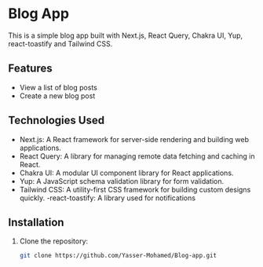 # Blog App

This is a simple blog app built with Next.js, React Query, Chakra UI, Yup, react-toastify and Tailwind CSS.

## Features

- View a list of blog posts
- Create a new blog post

## Technologies Used

- Next.js: A React framework for server-side rendering and building web applications.
- React Query: A library for managing remote data fetching and caching in React.
- Chakra UI: A modular UI component library for React applications.
- Yup: A JavaScript schema validation library for form validation.
- Tailwind CSS: A utility-first CSS framework for building custom designs quickly.
-react-toastify: A library used for notifications

## Installation

1. Clone the repository:

   ```bash
   git clone https://github.com/Yasser-Mohamed/Blog-app.git